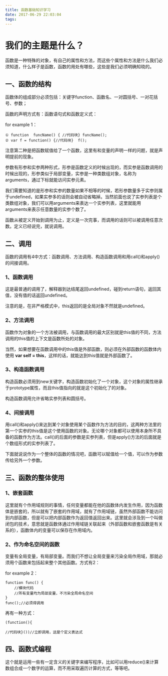 ```yaml
---
title: 函数基础知识学习
date: 2017-06-29 22:03:04
tags:
---
```

# 我们的主题是什么？ #

函数是一种特殊的对象，有自己的属性和方法，而这些个属性和方法是什么我们必须知道，什么样子是函数，函数的用处有哪些，这些是我们必须明确知晓的。

## 一、函数的结构 ##

函数体的组成部分必须包括：关键字function、函数名、一对圆括号、一对花括号、参数；

函数的声明方式有：函数语句式和函数定义式：

for example 1：

	① function  funcName() { //代码块} funcName();
	② var f = function() {//代码块}  f();
注意第二种是把函数赋值给了一个函数，这里有和变量的声明一样的问题，就是声明提前的现象。

参数有形参和实参两种形式，形参是函数定义的时候出现的，而实参是函数调用的时候出现的，形参类似于局部变量，实参是一种类数组对象，名称为arguments，通过下标就能访问实参元素。

我们需要知道的是形参和实参的数量如果不相等的时候，若形参数量多于实参则属于undefined，如果实参多的话则会被自动省略掉。当然前面也说了实参列表是个类数组对象，我们可以用arguments来表达一个实参列表，这里就能用arguments来表示任意数量的实参个数了。

函数从被定义开始到调用为止，定义是一次完事，而调用的话则可以被调用任意次数。定义已经说完，就说调用。

## 二、调用 ##

函数的调用有4中方式：函数调用、方法调用、构造函数调用和用call()和apply()的间接调用。

### 1、函数调用 ###

这是最普通的调用了，解释器到达结尾返回undefined，碰到return语句，返回其值，没有值的话返回undefined。

注意的是，在非严格模式中，this返回的是全局对象不然就是undefined。

### 2、方法调用 ###

函数作为对象的一个方法被调用，与函数调用的最大区别就是this值的不同，方法调用的this值的上下文是函数所处的对象。

当然，如果想要在函数调用中的this值是外部函数，则必须在外部函数的函数体内使用 **var self = this**，这样的话，就能达到this值就是外部函数了。

### 3、构造函数调用 ###

构造函数必须用到new关键字，构造函数初始化了一个对象，这个对象的属性继承于prototype属性，而且this值指向的就是这个初始化了的对象。

构造函数调用允许省略实参列表和圆括号。

### 4、间接调用 ###

用call()和apply()来达到某个对象使用某个函数作为方法的目的，这两种方法里的第一个实参的this值是这个使用函数的对象。无论哪个对象都可以使用本身所不具备的函数作为方法。call()的后面的参数是实参列表，但是apply()方法的后面就是个数组形式的实参列表了。

下面就说说作为一个整体的函数的情况吧，函数可以赋值给一个值，可以作为参数传给另外一个参数。

## 三、函数的整体使用 ##

### 1、嵌套函数 ###

这里就有个作用域规则的事情，任何变量都能在他的函数体内发生作用，因为函数体是嵌套的，所以就有了嵌套的作用域，就有了作用域链，虽然外部函数不能访问到内部函数，但是可以把内部函数作为返回值返回出来。这里就会涉及到一个叫做闭包的技术，意思就是函数体通过作用域链关联起来（外部函数和嵌套函数是有关系的），函数体内的变量可以保存在作用域内。

### 2、作为命名空间的函数 ###

变量有全局变量，有局部变量。而我们不想让全局变量来污染全局作用域，那就必须用个函数来包括起来整个其他函数。方式有2：

for example 2：

	function func() {
		//模块代码
		//所有变量均为局部变量，不污染全局命名空间
	}
	func();//必须得调用
再有一种方式：
	
	(function(){
	
	//代码块}())//立即调用，这是个定义表达式

## 四、函数式编程 ##

这个就是运用一些有一定含义的关键字来编写程序，比如可以用reduce()来计算数组合成一个数字的运算，而不用采取遍历计算的方式，等等吧。


